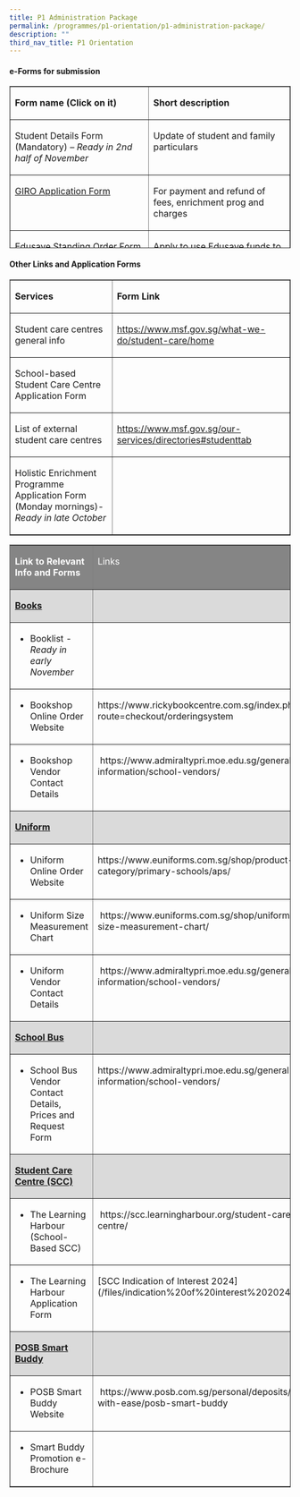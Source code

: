 ```yaml
---
title: P1 Administration Package
permalink: /programmes/p1-orientation/p1-administration-package/
description: ""
third_nav_title: P1 Orientation
---
```

#### e-Forms for submission

<table cellspacing="0" cellpadding="0" border="1" height="290" width="624">
  <tbody><tr>
    <td valign="top" height="34" width="308"><p><strong>Form name    (Click on it)</strong></p></td>
    <td valign="top" width="315"><p><strong>Short    description</strong></p></td>
  </tr>
  <tr>
    <td valign="top" height="64" width="308"><p>Student    Details Form<br>
      (Mandatory) – <em>Ready in 2nd half of November</em></p></td>
    <td valign="top" width="315"><p>Update of    student and family particulars</p></td>
  </tr>
  <tr>
    <td valign="top" height="61" width="308"><p><a href="https://www.moe.gov.sg/financial-matters/fees/egiro/">GIRO    Application Form</a></p>
      <p>&nbsp;</p></td>
    <td valign="top" width="315"><p>For payment    and refund of fees, enrichment prog and charges</p></td>
  </tr>
  <tr>
    <td valign="top" height="64" width="308"><p><a href="https://form.gov.sg/5be24a1bb3f842000fdc4e59">Edusave    Standing Order Form (applicable to SC child)</a></p></td>
    <td valign="top" width="315"><p>Apply to use    Edusave funds to pay for school fees and school enrichment programmes</p></td>
  </tr>
  <tr>
    <td valign="top" height="65" width="308"><p>MOE Financial    Assistance Scheme Application Form – <em>Ready in late October</em></p></td>
    <td valign="top" width="315"><p>Apply for    financial assistance</p></td>
  </tr>
</tbody></table>


#### Other Links and Application Forms

<table cellpadding="0" cellspacing="0" border="1">
  <tbody><tr>
    <td valign="top" height="38" width="234"><p><b>Services</b></p></td>
    <td valign="top" width="354"><p><b>Form Link</b></p></td>
  </tr>
  <tr>
    <td valign="top" height="42" width="234"><p>Student care    centres general info</p></td>
    <td valign="top" width="354"><p><a href="https://www.msf.gov.sg/what-we-do/student-care/home">https://www.msf.gov.sg/what-we-do/student-care/home</a></p></td>
  </tr>
  <tr>
    <td valign="top" height="53" width="234"><p>School-based    Student Care Centre Application Form</p></td>
    <td valign="top" width="354"><p>&nbsp;</p></td>
  </tr>
  <tr>
    <td valign="top" height="55" width="234"><p>List of    external student care centres</p></td>
    <td valign="top" width="354"><p><a href="https://www.msf.gov.sg/our-services/directories#studenttab">https://www.msf.gov.sg/our-services/directories#studenttab</a></p></td>
  </tr>
  <tr>
    <td valign="top" height="73" width="234"><p>Holistic Enrichment    Programme Application Form (Monday mornings)- <em>Ready in late October</em></p></td>
    <td valign="top" width="354"><p>&nbsp;</p></td>
  </tr>
</tbody></table>

<table width="757" cellpadding="0" cellspacing="0" border="1">
  <tbody><tr>
    <td style="color: #FFFFFF; font-weight: bold;" bgcolor="#858585" valign="top" height="31" width="268"><p><strong>Link    to Relevant Info and Forms</strong></p></td>
    <td style="color: #FFFFFF" bgcolor="#858585" valign="top" width="483"><p>Links</p></td>
  </tr>
  <tr>
    <td bgcolor="#DADADA" valign="top" height="30" width="268"><p><strong><u>Books</u></strong></p></td>
    <td bgcolor="#DADADA" valign="top" width="483"><p>&nbsp;</p></td>
  </tr>
  <tr>
    <td valign="top" height="40" width="268"><ul type="disc">
      <li>Booklist - <em>Ready in         early November</em></li>
    </ul></td>
    <td valign="top" width="483"></td>
  </tr>
  <tr>
    <td valign="top" height="40" width="268"><ul type="disc">
      <li>Bookshop Online Order         Website</li>
    </ul></td>
    <td valign="top" width="483"><p>https://www.rickybookcentre.com.sg/index.php?route=checkout/orderingsystem</p></td>
  </tr>
  <tr>
    <td valign="top" height="40" width="268"><ul type="disc">
      <li>Bookshop Vendor Contact Details</li>
    </ul></td>
    <td valign="top" width="483"><p>&nbsp;https://www.admiraltypri.moe.edu.sg/general-information/school-vendors/</p></td>
  </tr>
  <tr>
    <td bgcolor="#DADADA" valign="top" height="30" width="268"><p><strong><u>Uniform</u></strong></p></td>
    <td bgcolor="#DADADA" valign="top" width="483"></td>
  </tr>
  <tr>
    <td valign="top" height="40" width="268"><ul type="disc">
      <li>Uniform Online Order         Website</li>
    </ul></td>
    <td valign="top" width="483"><p>https://www.euniforms.com.sg/shop/product-category/primary-schools/aps/</p></td>
  </tr>
  <tr>
    <td valign="top" height="40" width="268"><ul type="disc">
      <li>Uniform Size Measurement         Chart</li>
    </ul></td>
    <td valign="top" width="483"><p>&nbsp;https://www.euniforms.com.sg/shop/uniform-size-measurement-chart/</p></td>
  </tr>
  <tr>
    <td valign="top" height="40" width="268"><ul type="disc">
      <li>Uniform Vendor Contact         Details</li>
    </ul></td>
    <td valign="top" width="483"><p>&nbsp;https://www.admiraltypri.moe.edu.sg/general-information/school-vendors/</p></td>
  </tr>
  <tr>
    <td bgcolor="#DADADA" valign="top" height="30" width="268"><p><strong><u>School    Bus</u></strong></p></td>
    <td bgcolor="#DADADA" valign="top" width="483"></td>
  </tr>
  <tr>
    <td valign="top" height="40" width="268"><ul type="disc">
      <li>School Bus Vendor Contact         Details, Prices and Request Form</li>
    </ul></td>
    <td valign="top" width="483"><p>https://www.admiraltypri.moe.edu.sg/general-information/school-vendors/</p></td>
  </tr>
  <tr>
    <td bgcolor="#DADADA" valign="top" height="30" width="268"><p><strong><u>Student    Care Centre (SCC)</u></strong></p></td>
    <td bgcolor="#DADADA" valign="top" width="483"></td>
  </tr>
  <tr>
    <td valign="top" height="40" width="268"><ul type="disc">
      <li>The Learning Harbour         (School-Based SCC)</li>
    </ul></td>
    <td valign="top" width="483"><p>&nbsp;https://scc.learningharbour.org/student-care-centre/</p></td>
  </tr>
  <tr>
    <td valign="top" height="40" width="268"><ul type="disc">
      <li>The Learning Harbour Application Form</li>
    </ul></td>
    <td valign="top" width="483"><p>[SCC Indication of Interest 2024](/files/indication%20of%20interest%202024.pdf)</p></td>
  </tr>
  <tr>
    <td bgcolor="#DADADA" height="30" width="268"><p><strong><u>POSB    Smart Buddy<br>
    </u></strong></p></td>
    <td bgcolor="#DADADA" width="483"><p>&nbsp;</p></td>
  </tr>
  <tr>
    <td valign="top" height="40" width="268"><ul type="disc">
      <li>POSB Smart Buddy Website</li>
    </ul></td>
    <td valign="top" width="483"><p>&nbsp;https://www.posb.com.sg/personal/deposits/bank-with-ease/posb-smart-buddy</p></td>
  </tr>
  <tr>
    <td valign="top" height="40" width="268"><ul type="disc">
      <li>Smart Buddy Promotion e-Brochure</li>
    </ul></td>
    <td width="483"><p>&nbsp;</p></td>
  </tr>
</tbody></table>